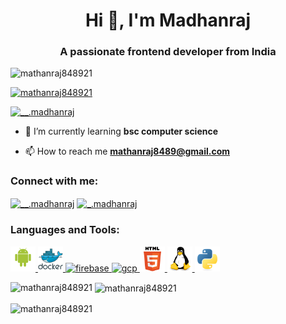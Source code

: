 <h1 align="center">Hi 👋, I'm Madhanraj</h1>
<h3 align="center">A passionate frontend developer from India</h3>


<p align="left"> <img src="https://komarev.com/ghpvc/?username=mathanraj848921&label=Profile%20views&color=0e75b6&style=flat" alt="mathanraj848921" /> </p>

<p align="left"> <a href="https://github.com/ryo-ma/github-profile-trophy"><img src="https://github-profile-trophy.vercel.app/?username=mathanraj848921" alt="mathanraj848921" /></a> </p>

<p align="left"> <a href="https://twitter.com/__.madhanraj" target="blank"><img src="https://img.shields.io/twitter/follow/__.madhanraj?logo=twitter&style=for-the-badge" alt="__.madhanraj" /></a> </p>

- 🌱 I’m currently learning **bsc computer science**

- 📫 How to reach me **mathanraj8489@gmail.com**

<h3 align="left">Connect with me:</h3>
<p align="left">
<a href="https://twitter.com/__.madhanraj" target="blank"><img align="center" src="https://raw.githubusercontent.com/rahuldkjain/github-profile-readme-generator/master/src/images/icons/Social/twitter.svg" alt="__.madhanraj" height="30" width="40" /></a>
<a href="https://instagram.com/_.madhanraj" target="blank"><img align="center" src="https://raw.githubusercontent.com/rahuldkjain/github-profile-readme-generator/master/src/images/icons/Social/instagram.svg" alt="_.madhanraj" height="30" width="40" /></a>
</p>

<h3 align="left">Languages and Tools:</h3>
<p align="left"> <a href="https://developer.android.com" target="_blank" rel="noreferrer"> <img src="https://raw.githubusercontent.com/devicons/devicon/master/icons/android/android-original-wordmark.svg" alt="android" width="40" height="40"/> </a> <a href="https://www.docker.com/" target="_blank" rel="noreferrer"> <img src="https://raw.githubusercontent.com/devicons/devicon/master/icons/docker/docker-original-wordmark.svg" alt="docker" width="40" height="40"/> </a> <a href="https://firebase.google.com/" target="_blank" rel="noreferrer"> <img src="https://www.vectorlogo.zone/logos/firebase/firebase-icon.svg" alt="firebase" width="40" height="40"/> </a> <a href="https://cloud.google.com" target="_blank" rel="noreferrer"> <img src="https://www.vectorlogo.zone/logos/google_cloud/google_cloud-icon.svg" alt="gcp" width="40" height="40"/> </a> <a href="https://www.w3.org/html/" target="_blank" rel="noreferrer"> <img src="https://raw.githubusercontent.com/devicons/devicon/master/icons/html5/html5-original-wordmark.svg" alt="html5" width="40" height="40"/> </a> <a href="https://www.linux.org/" target="_blank" rel="noreferrer"> <img src="https://raw.githubusercontent.com/devicons/devicon/master/icons/linux/linux-original.svg" alt="linux" width="40" height="40"/> </a> <a href="https://www.python.org" target="_blank" rel="noreferrer"> <img src="https://raw.githubusercontent.com/devicons/devicon/master/icons/python/python-original.svg" alt="python" width="40" height="40"/> </a> </p>

<p><img align="left" src="https://github-readme-stats.vercel.app/api/top-langs?username=mathanraj848921&show_icons=true&locale=en&layout=compact" alt="mathanraj848921" /></p>

<p>&nbsp;<img align="center" src="https://github-readme-stats.vercel.app/api?username=mathanraj848921&show_icons=true&locale=en" alt="mathanraj848921" /></p>

<p><img align="center" src="https://github-readme-streak-stats.herokuapp.com/?user=mathanraj848921&" alt="mathanraj848921" /></p>
